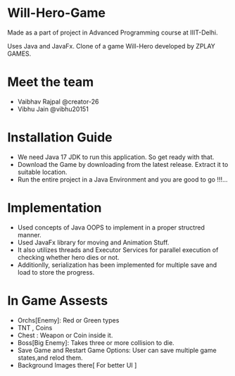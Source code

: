 # Will-Hero-Game
Made as a part of project in Advanced Programming course at IIIT-Delhi.

Uses Java and JavaFx.
Clone of a game Will-Hero developed by ZPLAY GAMES.


# Meet the team
* Vaibhav Rajpal @creator-26
* Vibhu Jain @vibhu20151

# Installation Guide
* We need Java 17 JDK to run this application. So get ready with that.
* Download the Game by downloading from the latest release. Extract it to suitable location.
* Run the entire project in a Java Environment and you are good to go !!!...
# Implementation
* Used concepts of Java OOPS to implement in a proper structred manner. 
* Used JavaFx library for moving and Animation Stuff.
* It also utilizes threads and Executor Services for parallel execution of checking whether hero dies or not.
* Additionlly, serialization has been implemented for multiple save and load to store the progress.
# In Game Assests
* Orchs[Enemy]: Red or Green types
* TNT  , Coins
* Chest : Weapon or Coin inside it.
* Boss[Big Enemy]: Takes three or more collision to die.
* Save Game and Restart Game Options: User can save multiple game states,and relod them.
* Background Images there[ For better UI ]
